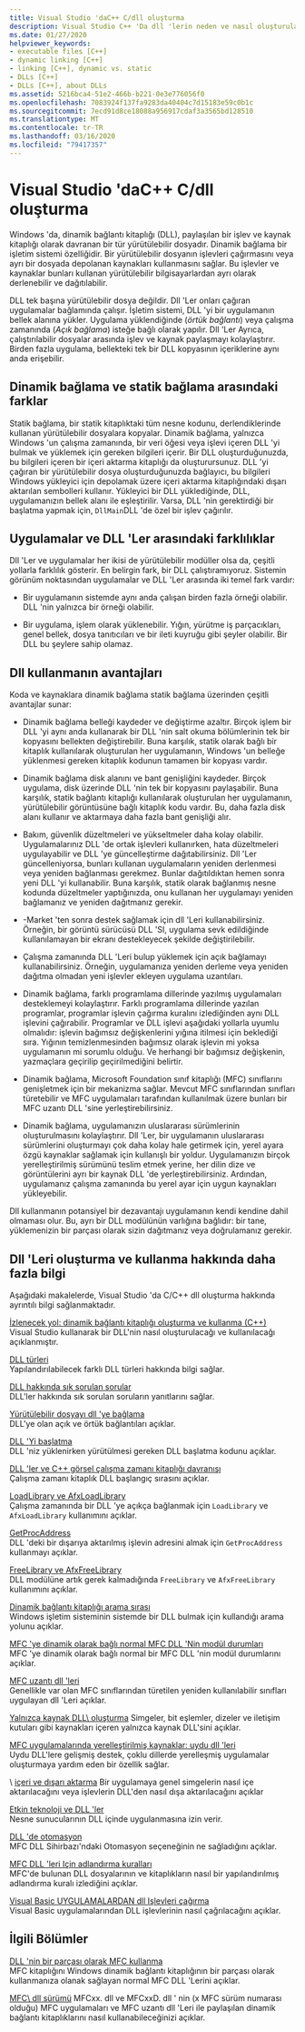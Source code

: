 ```yaml
---
title: Visual Studio 'daC++ C/dll oluşturma
description: Visual Studio C++ 'Da dll 'lerin neden ve nasıl oluşturulacağı ve kullanılacağı hakkında genel bakış.
ms.date: 01/27/2020
helpviewer_keywords:
- executable files [C++]
- dynamic linking [C++]
- linking [C++], dynamic vs. static
- DLLs [C++]
- DLLs [C++], about DLLs
ms.assetid: 5216bca4-51e2-466b-b221-0e3e776056f0
ms.openlocfilehash: 7083924f137fa9283da40404c7d15183e59c0b1c
ms.sourcegitcommit: 7ecd91d8ce18088a956917cdaf3a3565bd128510
ms.translationtype: MT
ms.contentlocale: tr-TR
ms.lasthandoff: 03/16/2020
ms.locfileid: "79417357"
---
```

# <a name="create-cc-dlls-in-visual-studio"></a>Visual Studio 'daC++ C/dll oluşturma

Windows 'da, dinamik bağlantı kitaplığı (DLL), paylaşılan bir işlev ve kaynak kitaplığı olarak davranan bir tür yürütülebilir dosyadır. Dinamik bağlama bir işletim sistemi özelliğidir. Bir yürütülebilir dosyanın işlevleri çağırmasını veya ayrı bir dosyada depolanan kaynakları kullanmasını sağlar. Bu işlevler ve kaynaklar bunları kullanan yürütülebilir bilgisayarlardan ayrı olarak derlenebilir ve dağıtılabilir.

DLL tek başına yürütülebilir dosya değildir. Dll 'Ler onları çağıran uygulamalar bağlamında çalışır. İşletim sistemi, DLL 'yi bir uygulamanın bellek alanına yükler. Uygulama yüklendiğinde (*örtük bağlantı*) veya çalışma zamanında (*Açık bağlama*) isteğe bağlı olarak yapılır. Dll 'Ler Ayrıca, çalıştırılabilir dosyalar arasında işlev ve kaynak paylaşmayı kolaylaştırır. Birden fazla uygulama, bellekteki tek bir DLL kopyasının içeriklerine aynı anda erişebilir.

## <a name="differences-between-dynamic-linking-and-static-linking"></a>Dinamik bağlama ve statik bağlama arasındaki farklar

Statik bağlama, bir statik kitaplıktaki tüm nesne kodunu, derlendiklerinde kullanan yürütülebilir dosyalara kopyalar. Dinamik bağlama, yalnızca Windows 'un çalışma zamanında, bir veri öğesi veya işlevi içeren DLL 'yi bulmak ve yüklemek için gereken bilgileri içerir. Bir DLL oluşturduğunuzda, bu bilgileri içeren bir içeri aktarma kitaplığı da oluşturursunuz. DLL 'yi çağıran bir yürütülebilir dosya oluşturduğunuzda bağlayıcı, bu bilgileri Windows yükleyici için depolamak üzere içeri aktarma kitaplığındaki dışarı aktarılan sembolleri kullanır. Yükleyici bir DLL yüklediğinde, DLL, uygulamanızın bellek alanı ile eşleştirilir. Varsa, DLL 'nin gerektirdiği bir başlatma yapmak için, `DllMain`DLL 'de özel bir işlev çağırılır.

<a name="differences-between-applications-and-dlls"></a>

## <a name="differences-between-applications-and-dlls"></a>Uygulamalar ve DLL 'Ler arasındaki farklılıklar

Dll 'Ler ve uygulamalar her ikisi de yürütülebilir modüller olsa da, çeşitli yollarla farklılık gösterir. En belirgin fark, bir DLL çalıştıramıyoruz. Sistemin görünüm noktasından uygulamalar ve DLL 'Ler arasında iki temel fark vardır:

- Bir uygulamanın sistemde aynı anda çalışan birden fazla örneği olabilir. DLL 'nin yalnızca bir örneği olabilir.

- Bir uygulama, işlem olarak yüklenebilir. Yığın, yürütme iş parçacıkları, genel bellek, dosya tanıtıcıları ve bir ileti kuyruğu gibi şeyler olabilir. Bir DLL bu şeylere sahip olamaz.

<a name="advantages-of-using-dlls"></a>

## <a name="advantages-of-using-dlls"></a>Dll kullanmanın avantajları

Koda ve kaynaklara dinamik bağlama statik bağlama üzerinden çeşitli avantajlar sunar:

- Dinamik bağlama belleği kaydeder ve değiştirme azaltır. Birçok işlem bir DLL 'yi aynı anda kullanarak bir DLL 'nin salt okuma bölümlerinin tek bir kopyasını bellekten değiştirebilir. Buna karşılık, statik olarak bağlı bir kitaplık kullanılarak oluşturulan her uygulamanın, Windows 'un belleğe yüklenmesi gereken kitaplık kodunun tamamen bir kopyası vardır.

- Dinamik bağlama disk alanını ve bant genişliğini kaydeder. Birçok uygulama, disk üzerinde DLL 'nin tek bir kopyasını paylaşabilir. Buna karşılık, statik bağlantı kitaplığı kullanılarak oluşturulan her uygulamanın, yürütülebilir görüntüsüne bağlı kitaplık kodu vardır. Bu, daha fazla disk alanı kullanır ve aktarmaya daha fazla bant genişliği alır.

- Bakım, güvenlik düzeltmeleri ve yükseltmeler daha kolay olabilir. Uygulamalarınız DLL 'de ortak işlevleri kullanırken, hata düzeltmeleri uygulayabilir ve DLL 'ye güncelleştirme dağıtabilirsiniz. Dll 'Ler güncelleniyorsa, bunları kullanan uygulamaların yeniden derlenmesi veya yeniden bağlanması gerekmez. Bunlar dağıtıldıktan hemen sonra yeni DLL 'yi kullanabilir. Buna karşılık, statik olarak bağlanmış nesne kodunda düzeltmeler yaptığınızda, onu kullanan her uygulamayı yeniden bağlamanız ve yeniden dağıtmanız gerekir.

- -Market 'ten sonra destek sağlamak için dll 'Leri kullanabilirsiniz. Örneğin, bir görüntü sürücüsü DLL 'SI, uygulama sevk edildiğinde kullanılamayan bir ekranı destekleyecek şekilde değiştirilebilir.

- Çalışma zamanında DLL 'Leri bulup yüklemek için açık bağlamayı kullanabilirsiniz. Örneğin, uygulamanıza yeniden derleme veya yeniden dağıtma olmadan yeni işlevler ekleyen uygulama uzantıları.

- Dinamik bağlama, farklı programlama dillerinde yazılmış uygulamaları desteklemeyi kolaylaştırır. Farklı programlama dillerinde yazılan programlar, programlar işlevin çağırma kuralını izlediğinden aynı DLL işlevini çağırabilir. Programlar ve DLL işlevi aşağıdaki yollarla uyumlu olmalıdır: işlevin bağımsız değişkenlerini yığına itilmesi için beklediği sıra. Yığının temizlenmesinden bağımsız olarak işlevin mi yoksa uygulamanın mi sorumlu olduğu. Ve herhangi bir bağımsız değişkenin, yazmaçlara geçirilip geçirilmediğini belirtir.

- Dinamik bağlama, Microsoft Foundation sınıf kitaplığı (MFC) sınıflarını genişletmek için bir mekanizma sağlar. Mevcut MFC sınıflarından sınıfları türetebilir ve MFC uygulamaları tarafından kullanılmak üzere bunları bir MFC uzantı DLL 'sine yerleştirebilirsiniz.

- Dinamik bağlama, uygulamanızın uluslararası sürümlerinin oluşturulmasını kolaylaştırır. Dll 'Ler, bir uygulamanın uluslararası sürümlerini oluşturmayı çok daha kolay hale getirmek için, yerel ayara özgü kaynaklar sağlamak için kullanışlı bir yoldur. Uygulamanızın birçok yerelleştirilmiş sürümünü teslim etmek yerine, her dilin dize ve görüntülerini ayrı bir kaynak DLL 'de yerleştirebilirsiniz. Ardından, uygulamanız çalışma zamanında bu yerel ayar için uygun kaynakları yükleyebilir.

Dll kullanmanın potansiyel bir dezavantajı uygulamanın kendi kendine dahil olmaması olur. Bu, ayrı bir DLL modülünün varlığına bağlıdır: bir tane, yüklemenizin bir parçası olarak sizin dağıtmanız veya doğrulamanız gerekir.

## <a name="more-information-on-how-to-create-and-use-dlls"></a>Dll 'Leri oluşturma ve kullanma hakkında daha fazla bilgi

Aşağıdaki makalelerde, Visual Studio 'da C/C++ dll oluşturma hakkında ayrıntılı bilgi sağlanmaktadır.

[İzlenecek yol: dinamik bağlantı kitaplığı oluşturma ve kullanma (C++)](walkthrough-creating-and-using-a-dynamic-link-library-cpp.md)\
Visual Studio kullanarak bir DLL'nin nasıl oluşturulacağı ve kullanılacağı açıklanmıştır.

[DLL türleri](kinds-of-dlls.md)\
Yapılandırılabilecek farklı DLL türleri hakkında bilgi sağlar.

[DLL hakkında sık sorulan sorular](dll-frequently-asked-questions.md)\
DLL'ler hakkında sık sorulan soruların yanıtlarını sağlar.

[Yürütülebilir dosyayı dll 'ye bağlama](linking-an-executable-to-a-dll.md)\
DLL'ye olan açık ve örtük bağlantıları açıklar.

[DLL 'Yi başlatma](run-time-library-behavior.md#initializing-a-dll)\
DLL 'niz yüklenirken yürütülmesi gereken DLL başlatma kodunu açıklar.

[DLL 'ler ve C++ görsel çalışma zamanı kitaplığı davranışı](run-time-library-behavior.md)\
Çalışma zamanı kitaplık DLL başlangıç sırasını açıklar.

[LoadLibrary ve AfxLoadLibrary](loadlibrary-and-afxloadlibrary.md)\
Çalışma zamanında bir DLL 'ye açıkça bağlanmak için `LoadLibrary` ve `AfxLoadLibrary` kullanımını açıklar.

[GetProcAddress](getprocaddress.md)\
DLL 'deki bir dışarıya aktarılmış işlevin adresini almak için `GetProcAddress` kullanmayı açıklar.

[FreeLibrary ve AfxFreeLibrary](freelibrary-and-afxfreelibrary.md)\
DLL modülüne artık gerek kalmadığında `FreeLibrary` ve `AfxFreeLibrary` kullanımını açıklar.

[Dinamik bağlantı kitaplığı arama sırası](/windows/win32/Dlls/dynamic-link-library-search-order)\
Windows işletim sisteminin sistemde bir DLL bulmak için kullandığı arama yolunu açıklar.

[MFC 'ye dinamik olarak bağlı normal MFC DLL 'Nin modül durumları](module-states-of-a-regular-dll-dynamically-linked-to-mfc.md)\
MFC 'ye dinamik olarak bağlı normal bir MFC DLL 'nin modül durumlarını açıklar.

[MFC uzantı dll 'leri](extension-dlls-overview.md)\
Genellikle var olan MFC sınıflarından türetilen yeniden kullanılabilir sınıfları uygulayan dll 'Leri açıklar.

[Yalnızca kaynak DLL\ oluşturma](creating-a-resource-only-dll.md)
Simgeler, bit eşlemler, dizeler ve iletişim kutuları gibi kaynakları içeren yalnızca kaynak DLL'sini açıklar.

[MFC uygulamalarında yerelleştirilmiş kaynaklar: uydu dll 'leri](localized-resources-in-mfc-applications-satellite-dlls.md)\
Uydu DLL'lere gelişmiş destek, çoklu dillerde yerelleşmiş uygulamalar oluşturmaya yardım eden bir özellik sağlar.

\ [içeri ve dışarı aktarma](importing-and-exporting.md)
Bir uygulamaya genel simgelerin nasıl içe aktarılacağını veya işlevlerin DLL'den nasıl dışa aktarılacağını açıklar

[Etkin teknoloji ve DLL 'ler](active-technology-and-dlls.md)\
Nesne sunucularının DLL içinde uygulanmasına izin verir.

[DLL 'de otomasyon](automation-in-a-dll.md)\
MFC DLL Sihirbazı'ndaki Otomasyon seçeneğinin ne sağladığını açıklar.

[MFC DLL 'leri Için adlandırma kuralları](../mfc/mfc-library-versions.md#mfc-static-library-naming-conventions)\
MFC'de bulunan DLL dosyalarının ve kitaplıkların nasıl bir yapılandırılmış adlandırma kuralı izlediğini açıklar.

[Visual Basic UYGULAMALARDAN dll Işlevleri çağırma](calling-dll-functions-from-visual-basic-applications.md)\
Visual Basic uygulamalarından DLL işlevlerinin nasıl çağrılacağını açıklar.

## <a name="related-sections"></a>İlgili Bölümler

[DLL 'nin bir parçası olarak MFC kullanma](../mfc/tn011-using-mfc-as-part-of-a-dll.md)\
MFC kitaplığını Windows dinamik bağlantı kitaplığının bir parçası olarak kullanmanıza olanak sağlayan normal MFC DLL 'Lerini açıklar.

[MFC\ dll sürümü](../mfc/tn033-dll-version-of-mfc.md)
MFCxx. dll ve MFCxxD. dll ' nin (x MFC sürüm numarası olduğu) MFC uygulamaları ve MFC uzantı dll 'Leri ile paylaşılan dinamik bağlantı kitaplıklarını nasıl kullanabileceğinizi açıklar.
